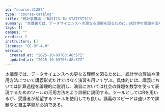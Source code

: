 ```yaml
---
id: "course:31207"
type: "course-catalog"
title: "統計学概論 ／BASICS IN STATISTICS"
summary: "本講義では、データサイエンスへの更なる理解を図るために、統計学の理論や活用方法について講義形式だけではなく演習も用いて学ぶ。具体的には、講義においては計算過程を論理的に説明し、演習においては社会の課題を数学を使って表現するためのツールの活用…"
tags: []
campus: ""
credits: 2
instructors: []
license: "CC-BY-4.0"
version:
  created_at: "2025-10-09T03:48:57Z"
  updated_at: "2025-10-09T03:48:57Z"
---
```

本講義では、データサイエンスへの更なる理解を図るために、統計学の理論や活用方法について講義形式だけではなく演習も用いて学ぶ。具体的には、講義においては計算過程を論理的に説明し、演習においては社会の課題を数学を使って表現するためのツールの活用方法をより詳細に説明する。ツールとしてはRを用いるが、受講者が希望するツールを使用しても良い。講義のスピードは速いので課題など自主学習が必須である。
